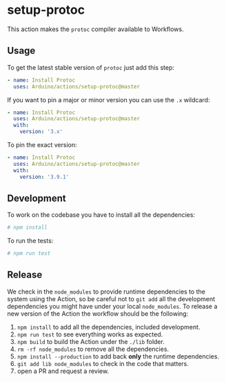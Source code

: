 # setup-protoc

This action makes the `protoc` compiler available to Workflows.

## Usage

To get the latest stable version of `protoc` just add this step:

```yaml
- name: Install Protoc
  uses: Arduino/actions/setup-protoc@master
```

If you want to pin a major or minor version you can use the `.x` wildcard:

```yaml
- name: Install Protoc
  uses: Arduino/actions/setup-protoc@master
  with:
    version: '3.x'
```

To pin the exact version:

```yaml
- name: Install Protoc
  uses: Arduino/actions/setup-protoc@master
  with:
    version: '3.9.1'
```

## Development

To work on the codebase you have to install all the dependencies:

```sh
# npm install
```

To run the tests:

```sh
# npm run test
```

## Release

We check in the `node_modules` to provide runtime dependencies to the system
using the Action, so be careful not to `git add` all the development dependencies
you might have under your local `node_modules`. To release a new version of the
Action the workflow should be the following:

1. `npm install` to add all the dependencies, included development.
1. `npm run test` to see everything works as expected.
1. `npm build` to build the Action under the `./lib` folder.
1. `rm -rf node_modules` to remove all the dependencies.
1. `npm install --production` to add back **only** the runtime dependencies.
1. `git add lib node_modules` to check in the code that matters.
1. open a PR and request a review.
